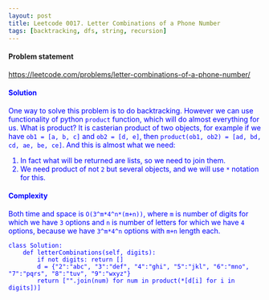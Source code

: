 ```yaml
---
layout: post
title: Leetcode 0017. Letter Combinations of a Phone Number
tags: [backtracking, dfs, string, recursion]
---
```


#### Problem statement

<a href="https://leetcode.com/problems/letter-combinations-of-a-phone-number/"> <font color = blue>https://leetcode.com/problems/letter-combinations-of-a-phone-number/

#### Solution

One way to solve this problem is to do backtracking. However we can use functionality of python `product` function, which will do almost everything for us. What is product? It is casterian product of two objects, for example if we have `ob1 = [a, b, c]` and `ob2 = [d, e]`, then `product(ob1, ob2) = [ad, bd, cd, ae, be, ce]`. And this is almost what we need:
1. In fact what will be returned are lists, so we need to join them.
2. We need product of not `2` but several objects, and we will use `*` notation for this.

#### Complexity
Both time and space is `O(3^m*4^n*(m+n))`, where `m` is number of digits for which we have `3` options and `n` is number of letters for which we have `4` options, because we have `3^m*4^n` options with `m+n` length each.

```
class Solution:
    def letterCombinations(self, digits):
        if not digits: return []
        d = {"2":"abc", "3":"def", "4":"ghi", "5":"jkl", "6":"mno", "7":"pqrs", "8":"tuv", "9":"wxyz"}
        return ["".join(num) for num in product(*[d[i] for i in digits])]
```